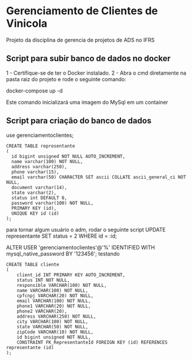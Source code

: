 # Gerenciamento de Clientes de Vinicola

Projeto da disciplina de gerencia de projetos de ADS no IFRS

## Script para subir banco de dados no docker

1 - Certifique-se de ter o Docker instalado.
2 - Abra o cmd diretamente na pasta raiz do projeto e rode o seguinte comando:

docker-compose up -d

Este comando inicializará uma imagem do MySql em um container

## Script para criação do banco de dados

use gerenciamentoclientes;

```
CREATE TABLE representante 
(
  id bigint unsigned NOT NULL AUTO_INCREMENT,
  name varchar(100) NOT NULL,
  address varchar(250),
  phone varchar(15),
  email varchar(50) CHARACTER SET ascii COLLATE ascii_general_ci NOT NULL,
  document varchar(14),
  state varchar(2),
  status int DEFAULT 0,
  password varchar(100) NOT NULL,
  PRIMARY KEY (id),
  UNIQUE KEY id (id)
);
```

para tornar algum usuário o adm, rodar o seguinte script
UPDATE representante SET status = 2 WHERE id = :id;


ALTER USER 'gerenciamentoclientes'@'%' IDENTIFIED WITH mysql_native_password BY '123456';
testando 

```
CREATE TABLE cliente 
(
	client_id INT PRIMARY KEY AUTO_INCREMENT,
	status INT NOT NULL,
	responsible VARCHAR(100) NOT NULL,
	name VARCHAR(100) NOT NULL,
	cpfcnpj VARCHAR(20) NOT NULL,
	email VARCHAR(100) NOT NULL,
	phone1 VARCHAR(20) NOT NULL,
	phone2 VARCHAR(20),
	address VARCHAR(250) NOT NULL,
	city VARCHAR(100) NOT NULL,
	state VARCHAR(50) NOT NULL,
	zipCode VARCHAR(10) NOT NULL,
	id bigint unsigned NOT NULL,
	CONSTRAINT FK_RepresentanteId FOREIGN KEY (id) REFERENCES representante (id)
);
```